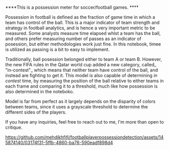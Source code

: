 ****This is a possession meter for soccer/football games. ****

Possession in football is defined as the fraction of game time in which a team has control of the ball. This is a major indicator of team strength and strategy in football analytics, and is hence a very important metric to be measured. Some analysts measure time elapsed whlst a team has the ball, and others prefer measuring number of passes as an indicator of posession, but either methodologies work just fine. In this notebook, timee is utilized as passing is a bit to easy to implement. 


Traditionally, ball posession belonged either to team A or team B. However, the new FIFA rules in the Qatar world cup added a new category, called_ "in-contest"_ which means that neither team have control of the ball, and instead are fighting to get it. This model is also capable of determining _in contest_ time, by measuring the position of the ball relative to either teams in each frame and comparing it to a threshold, much like how possession is also determined in the noteboko.


Model is far from perfect as it largely depends on the disparity of colors between teams, since it uses a grayscale threshold to determine the different sides of the players.


If you have any inquiries, feel free to reach out to me, I'm more than open to critique.




https://github.com/mehdikhfifi/footballplayerpossessiondetection/assets/145874140/03174f31-5ffb-4860-ba76-590eadf898d4

